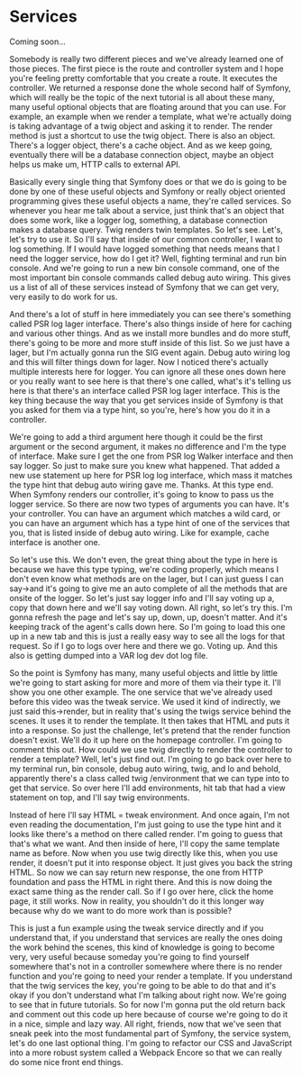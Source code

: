 # Services

Coming soon...

Somebody is really two different pieces and we've already learned one of those
pieces. The first piece is the route and controller system and I hope you're feeling
pretty comfortable that you create a route. It executes the controller. We returned a
response done the whole second half of Symfony, which will really be the topic of the
next tutorial is all about these many, many useful optional objects that are floating
around that you can use. For example, an example when we render a template, what
we're actually doing is taking advantage of a twig object and asking it to render.
The render method is just a shortcut to use the twig object. There is also an object.
There's a logger object, there's a cache object. And as we keep going, eventually
there will be a database connection object, maybe an object helps us make um, HTTP
calls to external API.

Basically every single thing that Symfony does or that we do is going to be done by
one of these useful objects and Symfony or really object oriented programming gives
these useful objects a name, they're called services. So whenever you hear me talk
about a service, just think that's an object that does some work, like a logger log,
something, a database connection makes a database query. Twig renders twin templates.
So let's see. Let's, let's try to use it. So I'll say that inside of our common
controller, I want to log something. If I would have logged something that needs
means that I need the logger service, how do I get it? Well, fighting terminal and
run bin console. And we're going to run a new bin console command, one of the most
important bin console commands called debug auto wiring. This gives us a list of all
of these services instead of Symfony that we can get very, very easily to do work for
us.

And there's a lot of stuff in here immediately you can see there's something called
PSR log lager interface. There's also things inside of here for caching and various
other things. And as we install more bundles and do more stuff, there's going to be
more and more stuff inside of this list. So we just have a lager, but I'm actually
gonna run the SIG event again. Debug auto wiring log and this will filter things down
for lager. Now I noticed there's actually multiple interests here for logger. You can
ignore all these ones down here or you really want to see here is that there's one
called, what's it's telling us here is that there's an interface called PSR log lager
interface. This is the key thing because the way that you get services inside of
Symfony is that you asked for them via a type hint, so you're, here's how you do it
in a controller.

We're going to add a third argument here though it could be the first argument or the
second argument, it makes no difference and I'm the type of interface. Make sure I
get the one from PSR log Walker interface and then say logger. So just to make sure
you knew what happened. That added a new use statement up here for PSR log log
interface, which mass it matches the type hint that debug auto wiring gave me.
Thanks. At this type end. When Symfony renders our controller, it's going to know to
pass us the logger service. So there are now two types of arguments you can have.
It's your controller. You can have an argument which matches a wild card, or you can
have an argument which has a type hint of one of the services that you, that is
listed inside of debug auto wiring. Like for example, cache interface is another one.

So let's use this. We don't even, the great thing about the type in here is because
we have this type typing, we're coding properly, which means I don't even know what
methods are on the lager, but I can just guess I can say->and it's going to give me
an auto complete of all the methods that are onsite of the logger. So let's just say
logger info and I'll say voting up a, copy that down here and we'll say voting down.
All right, so let's try this. I'm gonna refresh the page and let's say up, down, up,
doesn't matter. And it's keeping track of the agent's calls down here. So I'm going
to load this one up in a new tab and this is just a really easy way to see all the
logs for that request. So if I go to logs over here and there we go. Voting up. And
this also is getting dumped into a VAR log dev dot log file.

So the point is Symfony has many, many useful objects and little by little we're
going to start asking for more and more of them via their type it. I'll show you one
other example. The one service that we've already used before this video was the
tweak service. We used it kind of indirectly, we just said this->render, but in
reality that's using the twigs service behind the scenes. It uses it to render the
template. It then takes that HTML and puts it into a response. So just the challenge,
let's pretend that the render function doesn't exist. We'll do it up here on the
homepage controller. I'm going to comment this out. How could we use twig directly to
render the controller to render a template? Well, let's just find out. I'm going to
go back over here to my terminal run, bin console, debug auto wiring, twig, and lo
and behold, apparently there's a class called twig /environment that we can type into
to get that service. So over here I'll add environments, hit tab that had a view
statement on top, and I'll say twig environments.

Instead of here I'll say HTML = tweak environment. And once again, I'm not even
reading the documentation, I'm just going to use the type hint and it looks like
there's a method on there called render. I'm going to guess that that's what we want.
And then inside of here, I'll copy the same template name as before. Now when you use
twig directly like this, when you use render, it doesn't put it into response object.
It just gives you back the string HTML. So now we can say return new response, the
one from HTTP foundation and pass the HTML in right there. And this is now doing the
exact same thing as the render call. So if I go over here, click the home page, it
still works. Now in reality, you shouldn't do it this longer way because why do we
want to do more work than is possible?

This is just a fun example using the tweak service directly and if you understand
that, if you understand that services are really the ones doing the work behind the
scenes, this kind of knowledge is going to become very, very useful because someday
you're going to find yourself somewhere that's not in a controller somewhere where
there is no render function and you're going to need your render a template. If you
understand that the twig services the key, you're going to be able to do that and
it's okay if you don't understand what I'm talking about right now. We're going to
see that in future tutorials. So for now I'm gonna put the old return back and
comment out this code up here because of course we're going to do it in a nice,
simple and lazy way. All right, friends, now that we've seen that sneak peek into the
most fundamental part of Symfony, the service system, let's do one last optional
thing. I'm going to refactor our CSS and JavaScript into a more robust system called
a Webpack Encore so that we can really do some nice front end things.

